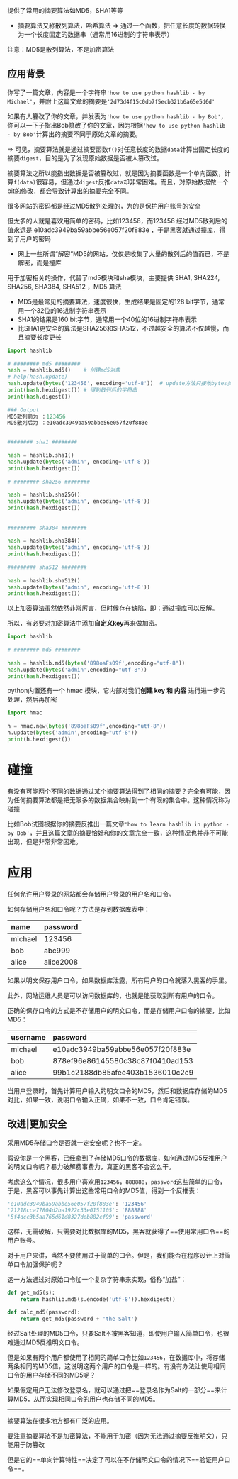 提供了常用的摘要算法如MD5，SHA1等等

- 摘要算法又称散列算法，哈希算法 => 通过一个函数，把任意长度的数据转换为一个长度固定的数据串（通常用16进制的字符串表示）

注意：MD5是散列算法，不是加密算法



## 应用背景

你写了一篇文章，内容是一个字符串`'how to use python hashlib - by Michael'`，并附上这篇文章的摘要是`'2d73d4f15c0db7f5ecb321b6a65e5d6d'`



如果有人篡改了你的文章，并发表为`'how to use python hashlib - by Bob'`，你可以一下子指出Bob篡改了你的文章，因为根据`'how to use python hashlib - by Bob'`计算出的摘要不同于原始文章的摘要。



=> 可见，摘要算法就是通过摘要函数`f()`对任意长度的数据`data`计算出固定长度的摘要`digest`，目的是为了发现原始数据是否被人篡改过。

摘要算法之所以能指出数据是否被篡改过，就是因为摘要函数是一个单向函数，计算`f(data)`很容易，但通过`digest`反推`data`却非常困难。而且，对原始数据做一个bit的修改，都会导致计算出的摘要完全不同。





很多网站的密码都是经过MD5散列处理的，为的是保护用户账号的安全

但太多的人就是喜欢用简单的密码，比如123456，而123456 经过MD5散列后的值永远是 e10adc3949ba59abbe56e057f20f883e ，于是黑客就通过撞库，得到了用户的密码

- 网上一些所谓“解密”MD5的网站，仅仅是收集了大量的散列后的值而已，不是解密，而是撞库





用于加密相关的操作，代替了md5模块和sha模块，主要提供 SHA1, SHA224, SHA256, SHA384, SHA512 ，MD5 算法

- MD5是最常见的摘要算法，速度很快，生成结果是固定的128 bit字节，通常用一个32位的16进制字符串表示
- SHA1的结果是160 bit字节，通常用一个40位的16进制字符串表示
- 比SHA1更安全的算法是SHA256和SHA512，不过越安全的算法不仅越慢，而且摘要长度更长

```python
import hashlib
 
# ######## md5 ########
hash = hashlib.md5()	# 创建md5对象
# help(hash.update)
hash.update(bytes('123456', encoding='utf-8'))	# update方法只接收bytes类型数据作为参数
print(hash.hexdigest())	# 得到散列后的字符串
print(hash.digest())
 
### Output
MD5散列前为 ：123456
MD5散列后为 ：e10adc3949ba59abbe56e057f20f883e


######## sha1 ########
 
hash = hashlib.sha1()
hash.update(bytes('admin', encoding='utf-8'))
print(hash.hexdigest())
 
# ######## sha256 ########
 
hash = hashlib.sha256()
hash.update(bytes('admin', encoding='utf-8'))
print(hash.hexdigest())
 
 
######### sha384 ########
 
hash = hashlib.sha384()
hash.update(bytes('admin', encoding='utf-8'))
print(hash.hexdigest())
 
######### sha512 ########
 
hash = hashlib.sha512()
hash.update(bytes('admin', encoding='utf-8'))
print(hash.hexdigest())
```

以上加密算法虽然依然非常厉害，但时候存在缺陷，即：通过撞库可以反解。

所以，有必要对加密算法中添加**自定义key**再来做加密。

```python
import hashlib
 
# ######## md5 ########
 
hash = hashlib.md5(bytes('898oaFs09f',encoding="utf-8"))
hash.update(bytes('admin',encoding="utf-8"))
print(hash.hexdigest())
```

python内置还有一个 hmac 模块，它内部对我们**创建 key 和 内容** 进行进一步的处理，然后再加密

```python
import hmac
 
h = hmac.new(bytes('898oaFs09f',encoding="utf-8"))
h.update(bytes('admin',encoding="utf-8"))
print(h.hexdigest())
```







# 碰撞

有没有可能两个不同的数据通过某个摘要算法得到了相同的摘要？完全有可能，因为任何摘要算法都是把无限多的数据集合映射到一个有限的集合中。这种情况称为碰撞

比如Bob试图根据你的摘要反推出一篇文章`'how to learn hashlib in python - by Bob'`，并且这篇文章的摘要恰好和你的文章完全一致，这种情况也并非不可能出现，但是非常非常困难。





# 应用

任何允许用户登录的网站都会存储用户登录的用户名和口令。

如何存储用户名和口令呢？方法是存到数据库表中：

| name    | password  |
| :------ | :-------- |
| michael | 123456    |
| bob     | abc999    |
| alice   | alice2008 |

如果以明文保存用户口令，如果数据库泄露，所有用户的口令就落入黑客的手里。

此外，网站运维人员是可以访问数据库的，也就是能获取到所有用户的口令。



正确的保存口令的方式是不存储用户的明文口令，而是存储用户口令的摘要，比如MD5：

| username | password                         |
| :------- | :------------------------------- |
| michael  | e10adc3949ba59abbe56e057f20f883e |
| bob      | 878ef96e86145580c38c87f0410ad153 |
| alice    | 99b1c2188db85afee403b1536010c2c9 |

当用户登录时，首先计算用户输入的明文口令的MD5，然后和数据库存储的MD5对比，如果一致，说明口令输入正确，如果不一致，口令肯定错误。





## 改进|更加安全

采用MD5存储口令是否就一定安全呢？也不一定。

假设你是一个黑客，已经拿到了存储MD5口令的数据库，如何通过MD5反推用户的明文口令呢？暴力破解费事费力，真正的黑客不会这么干。



考虑这么个情况，很多用户喜欢用`123456`，`888888`，`password`这些简单的口令，于是，黑客可以事先计算出这些常用口令的MD5值，得到一个反推表：

```python
'e10adc3949ba59abbe56e057f20f883e': '123456'
'21218cca77804d2ba1922c33e0151105': '888888'
'5f4dcc3b5aa765d61d8327deb882cf99': 'password'
```

这样，无需破解，只需要对比数据库的MD5，黑客就获得了==使用常用口令==的用户账号。





对于用户来讲，当然不要使用过于简单的口令。但是，我们能否在程序设计上对简单口令加强保护呢？

这一方法通过对原始口令加一个复杂字符串来实现，俗称“加盐”：

```python
def get_md5(s):
    return hashlib.md5(s.encode('utf-8')).hexdigest()

def calc_md5(password):
    return get_md5(password + 'the-Salt')
```

经过Salt处理的MD5口令，只要Salt不被黑客知道，即使用户输入简单口令，也很难通过MD5反推明文口令。





但是如果有两个用户都使用了相同的简单口令比如`123456`，在数据库中，将存储两条相同的MD5值，这说明这两个用户的口令是一样的。有没有办法让使用相同口令的用户存储不同的MD5呢？

如果假定用户无法修改登录名，就可以通过把==登录名作为Salt的一部分==来计算MD5，从而实现相同口令的用户也存储不同的MD5。





---

摘要算法在很多地方都有广泛的应用。

要注意摘要算法不是加密算法，不能用于加密（因为无法通过摘要反推明文），只能用于防篡改

但是它的==单向计算特性==决定了可以在不存储明文口令的情况下==验证用户口令==。